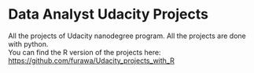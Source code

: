 # Data Analyst Udacity Projects
All the projects of Udacity nanodegree program. All the projects are done with python.  
You can find the R version of the projects here: https://github.com/furawa/Udacity_projects_with_R
